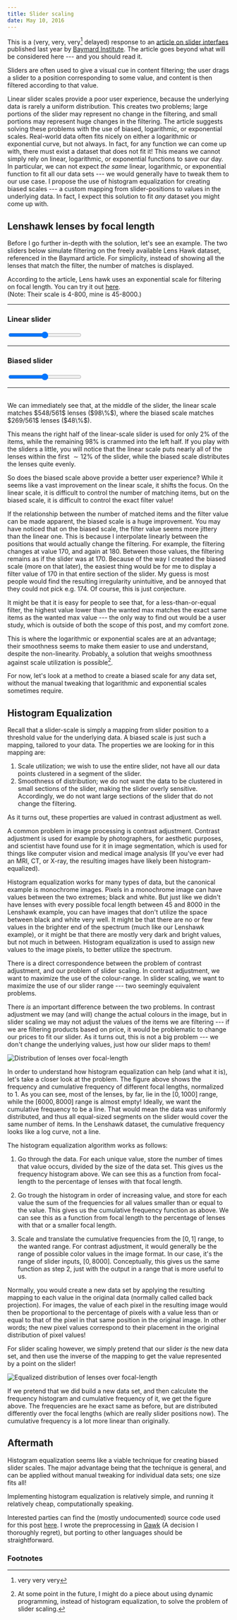 ```yaml
---
title: Slider scaling
date: May 10, 2016
---
```


This is a (very, very, very[^1] delayed) response to an [article on slider
interfaes](http://baymard.com/blog/slider-interfaces) published last year by
[Baymard Institute](http://baymard.com/). The article goes beyond what will be
considered here --- and you should read it.

Sliders are often used to give a visual cue in content filtering; the user drags
a slider to a position corresponding to some value, and content is then filtered
according to that value.

Linear slider scales provide a poor user experience, because the underlying data
is rarely a uniform distribution. This creates two problems; large portions of
the slider may represent no change in the filtering, and small portions may
represent huge changes in the filtering. The article suggests solving these
problems with the use of biased, logarithmic, or exponential scales. Real-world
data often fits nicely on either a logarithmic or exponential curve, but not
always. In fact, for any function we can come up with, there must exist a
dataset that does not fit it! This means we cannot simply rely on linear,
logarithmic, or exponential functions to save our day. In particular, we can not
expect _the same_ linear, logarithmic, or exponential function to fit all our
data sets --- we would generally have to tweak them to our use case.
I propose the use of histogram equalization for creating biased scales --- a
custom mapping from slider-positions to values in the underlying data. In fact,
I expect this solution to fit _any_ dataset you might come up with.

## Lenshawk lenses by focal length

Before I go further in-depth with the solution, let's see an example.
The two sliders below simulate filtering on the freely available Lens Hawk
dataset, referenced in the Baymard article. For simplicity, instead of showing
all the lenses that match the filter, the number of matches is displayed.

According to the article, Lens hawk uses an exponential scale for filtering on
focal length. You can try it out [here](http://lenshawk.com/).  
(Note: Their scale is 4-800, mine is 45-8000.)

---

### Linear slider

<div id="slider-linear-contentpane"></div>
<span id="slider-linear-min"></span>
<input id="slider-linear" type="range" style="width:33%;" oninput="sliders.sliderUpdate(event.target.id)">
<span id="slider-linear-max"></span>

---

### Biased slider

<div id="slider-equalized-contentpane"></div>
<span id="slider-equalized-min"></span>
<input id="slider-equalized" type="range" style="width:33%" oninput="sliders.sliderUpdate(event.target.id)">
<span id="slider-equalized-max"></span>

---
<br>
We can immediately see that, at the middle of the slider, the linear scale
matches $548/561$ lenses ($98\%$), where the biased scale matches $269/561$
lenses ($48\%$).

This means the right half of the linear-scale slider is used for only $2\%$ of the items,
while the remaining $98\%$ is crammed into the left half. If you play with the
sliders a little, you will notice that the linear scale puts nearly all of the lenses
within the first $\sim12\%$ of the slider, while the biased scale distributes the
lenses quite evenly.

So does the biased scale above provide a better user experience? While it seems
like a vast improvement on the linear scale, it shifts the focus. On the linear
scale, it is difficult to control the number of matching items, but on the
biased scale, it is difficult to control the exact filter value!

<!-- following section is sort of shite -->
If the relationship between the number of matched items and the filter value can
be made apparent, the biased scale is a huge improvement. You may have noticed
that on the biased scale, the filter value seems more jittery than the
linear one. This is because I interpolate linearly between the positions that
would actually change the filtering. For example, the filtering changes at value
$170$, and again at $180$. Between those values, the filtering remains as if the
slider was at $170$. Because of the way I created the biased scale (more on that
later), the easiest thing would be for me to display a filter value of $170$ in
that entire section of the slider. My guess is most people would find the
resulting irregularity unintuitive, and be annoyed that they could not pick e.g.
$174$. Of course, this is just conjecture.

It might be that it is easy for people to see that, for a less-than-or-equal
filter, the highest value lower than the wanted max matches the exact same items
as the wanted max value --- the only way to find out would be a user study,
which is outside of both the scope of this post, and my comfort zone.

This is where the logarithmic or exponential scales are at an advantage; their
smoothness seems to make them easier to use and understand, despite the
non-linearity. Probably, a solution that weighs smoothness against scale
utilization is possible[^2].

For now, let's look at a method to create a biased scale for any data set,
without the manual tweaking that logarithmic and exponential scales sometimes
require.

## Histogram Equalization

Recall that a slider-scale is simply a mapping from slider position to a
threshold value for the underlying data.
A biased scale is just such a mapping, tailored to your data.
The properties we are looking for in this mapping are:

1. Scale utilization; we wish to use the entire slider, not have all our data
   points clustered in a segment of the slider.
2. Smoothness of distribution; we do not want the data to be clustered in small
   sections of the slider, making the slider overly sensitive. Accordingly, we do
   not want large sections of the slider that do not change the filtering.

As it turns out, these properties are valued in contrast adjustment as well.

A common problem in image processing is contrast adjustment. Contrast adjustment
is used for example by photographers, for aesthetic purposes, and scientist have
found use for it in image segmentation, which is used for things like
computer vision and medical image analysis (If you've ever had an MRI, CT, or X-ray,
the resulting images have likely been histogram-equalized).

Histogram equalization works for many types of data, but the canonical
example is monochrome images. Pixels in a monochrome image can have values
between the two extremes; black and white. But just like we didn't have lenses
with every possible focal length between 45 and 8000 in the Lenshawk example,
you can have images that don't utilize the space between black and white very
well. It might be that there are no or few values in the brighter end of the
spectrum (much like our Lenshawk example), or it might be that there are mostly
very dark and bright values, but not much in between.
Histogram equalization is used to assign new values to the image pixels, to
better utilize the spectrum.

There is a direct correspondence between the problem of contrast
adjustment, and our problem of slider scaling. In contrast adjustment, we want
to maximize the use of the colour-range. In slider scaling, we want to maximize
the use of our slider range --- two seemingly equivalent problems.

There _is_ an important difference between the two problems. In contrast
adjustment we may (and will) change the actual colours in the image, but in
slider scaling we may not adjust the values of the items we are filtering ---
if we are filtering products based on price, it would be problematic to change
our prices to fit our slider.
As it turns out, this is not a big problem --- we don't change the underlying
values, just how our slider maps to them!

![Distribution of lenses over focal-length][orig histograms]

In order to understand how histogram equalization can help (and what it is), let's
take a closer look at the problem. The figure above shows the frequency and
cumulative frequency of different focal lengths, normalized to 1. As you can
see, most of the lenses, by far, lie in the $[0,1000]$ range, while the
$[6000,8000]$ range is almost empty! Ideally, we want the cumulative frequency
to be a line. That would mean the data was uniformly distributed, and thus all
equal-sized segments on the slider would cover the same number of items. In the
Lenshawk dataset, the cumulative frequency looks like a log curve, not a line.

The histogram equalization algorithm works as follows:

1. Go through the data. For each unique value, store the number of times
   that value occurs, divided by the size of the data set. This gives us the
   frequency histogram above. We can see this as a function from focal-length
   to the percentage of lenses with that focal length.

2. Go trough the histogram in order of increasing value, and store for each
   value the sum of the frequencies for all values smaller than or equal to
   the value. This gives us the cumulative frequency function as above. We can
   see this as a function from focal length to the percentage of lenses with
   that or a smaller focal length.

3. Scale and translate the cumulative frequencies from the $[0,1]$ range, to the
   wanted range. For contrast adjustment, it would generally be the range of
   possible color values in the image format. In our case, it's the range of slider
   inputs, $[0,8000]$. Conceptually, this gives us the same function as step 2,
   just with the output in a range that is more useful to us.

Normally, you would create a new data set by applying the resulting mapping to
each value in the original data (normally called called back projection). For
images, the value of each pixel in the resulting image would then be
proportional to the percentage of pixels with a value less than or equal to that
of the pixel in that same position in the original image. In other words; the
new pixel values correspond to their placement in the original distribution of
pixel values!

For slider scaling however, we simply pretend that our slider _is_ the new data
set, and then use the inverse of the mapping to get the value represented by a
point on the slider!

![Equalized distribution of lenses over focal-length][eq histograms]

If we pretend that we did build a new data set, and then calculate the frequency
histogram and cumulative frequency of it, we get the figure above.
The frequencies are he exact same as before, but are distributed differently
over the focal lengths (which are really slider positions now). The cumulative
frequency is a lot more linear than originally.


## Aftermath
Histogram equalization seems like a viable technique for creating biased slider
scales. The major advantage being that the technique is general, and can be
applied without manual tweaking for individual data sets; one size fits all!

Implementing histogram equalization is relatively simple, and running it
relatively cheap, computationally speaking.

Interested parties can find the (mostly undocumented) source code used for this
post [here](https://github.com/Bladtman242/slider-histogram-equalization.git). I
wrote the preprocessing in [Gawk](https://www.gnu.org/software/gawk/) (A
decision I thoroughly regret), but porting to other languages should be
straightforward.

[orig histograms]: slider-scaling-assets/original_plot.png
[eq histograms]: slider-scaling-assets/equalized_plot.png

### Footnotes
[^1]: very very very
[^2]: At some point in the future, I might do a piece about using dynamic
programming, instead of histogram equalization, to solve the problem of slider
scaling.

<script id="mustache-templ" type="x-tmpl-mustache">
	<p>Filter value: {{maxvalue}}
	<br>
	Matching lenses: {{count}} of {{totaldata}}</p>
</script>
<script src="https://cdnjs.cloudflare.com/ajax/libs/mustache.js/2.1.3/mustache.min.js"></script>
<script src="slider-scaling-assets/data.js"></script>
<script src="slider-scaling-assets/sliders.js"></script>
<script>document.onload=sliders.init()</script>
